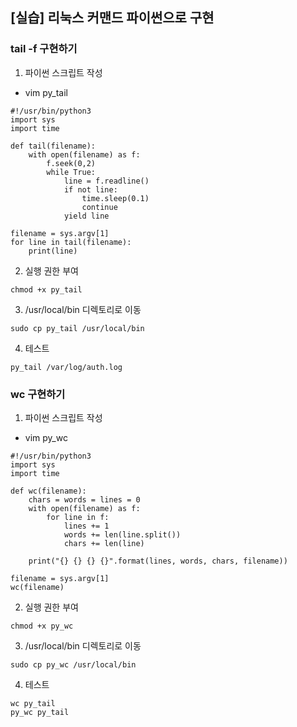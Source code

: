 ## [실습] 리눅스 커맨드 파이썬으로 구현

### tail -f 구현하기
1. 파이썬 스크립트 작성
+ vim py_tail
```
#!/usr/bin/python3
import sys
import time

def tail(filename):
    with open(filename) as f:
        f.seek(0,2)
        while True:
            line = f.readline()
            if not line:
                time.sleep(0.1)
                continue
            yield line

filename = sys.argv[1]
for line in tail(filename):
    print(line)
```

2. 실행 권한 부여
```
chmod +x py_tail
```

3. /usr/local/bin 디렉토리로 이동
```
sudo cp py_tail /usr/local/bin
```

4. 테스트
```
py_tail /var/log/auth.log
```

### wc 구현하기
1. 파이썬 스크립트 작성
+ vim py_wc
```
#!/usr/bin/python3
import sys
import time

def wc(filename):
    chars = words = lines = 0
    with open(filename) as f:
        for line in f:
            lines += 1
            words += len(line.split())
            chars += len(line)
            
    print("{} {} {} {}".format(lines, words, chars, filename))

filename = sys.argv[1]
wc(filename)
```

2. 실행 권한 부여
```
chmod +x py_wc
```

3. /usr/local/bin 디렉토리로 이동
```
sudo cp py_wc /usr/local/bin
```

4. 테스트
```
wc py_tail
py_wc py_tail
```
